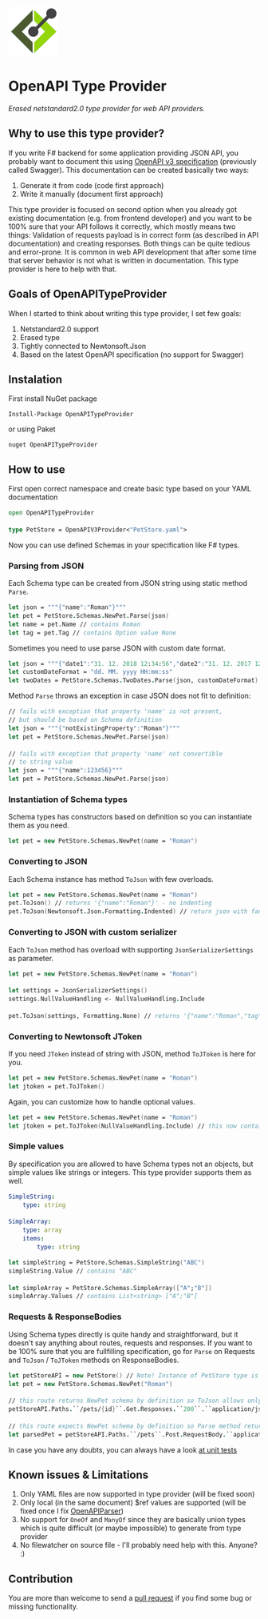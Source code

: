 <img src="https://github.com/Dzoukr/OpenAPITypeProvider/raw/master/logo.jpg" alt="drawing" width="100px"/>


# OpenAPI Type Provider
*Erased netstandard2.0 type provider for web API providers.*

## Why to use this type provider?
If you write F# backend for some application providing JSON API, you probably want to document this using [OpenAPI v3 specification](https://www.openapis.org/) (previously called Swagger). This documentation can be created basically two ways:

1) Generate it from code (code first approach)
2) Write it manually (document first approach)

This type provider is focused on second option when you already got existing documentation (e.g. from frontend developer) and you want to be 100% sure that your API follows it correctly, which mostly means two things: Validation of requests payload is in correct form (as described in API documentation) and creating responses. Both things can be quite tedious and error-prone. It is common in web API development that after some time that server behavior is not what is written in documentation. This type provider is here to help with that.

## Goals of OpenAPITypeProvider
When I started to think about writing this type provider, I set few goals:

1. Netstandard2.0 support
2. Erased type
3. Tightly connected to Newtonsoft.Json
4. Based on the latest OpenAPI specification (no support for Swagger)


## Instalation

First install NuGet package

    Install-Package OpenAPITypeProvider

or using Paket

    nuget OpenAPITypeProvider

## How to use

First open correct namespace and create basic type based on your YAML documentation

```fsharp
open OpenAPITypeProvider

type PetStore = OpenAPIV3Provider<"PetStore.yaml">
```

Now you can use defined Schemas in your specification like F# types.

### Parsing from JSON

Each Schema type can be created from JSON string using static method `Parse`.

```fsharp
let json = """{"name":"Roman"}"""
let pet = PetStore.Schemas.NewPet.Parse(json)
let name = pet.Name // contains Roman
let tag = pet.Tag // contains Option value None
```

Sometimes you need to use parse JSON with custom date format.

```fsharp
let json = """{"date1":"31. 12. 2018 12:34:56","date2":"31. 12. 2017 12:34:56"}"""
let customDateFormat = "dd. MM. yyyy HH:mm:ss"
let twoDates = PetStore.Schemas.TwoDates.Parse(json, customDateFormat)
```

Method `Parse` throws an exception in case JSON does not fit to definition:

```fsharp
// fails with exception that property 'name' is not present,
// but should be based on Schema definition
let json = """{"notExistingProperty":"Roman"}"""
let pet = PetStore.Schemas.NewPet.Parse(json) 

// fails with exception that property 'name' not convertible
// to string value
let json = """{"name":123456}"""
let pet = PetStore.Schemas.NewPet.Parse(json) 
```

### Instantiation of Schema types

Schema types has constructors based on definition so you can instantiate them as you need.

```fsharp
let pet = new PetStore.Schemas.NewPet(name = "Roman")
```

### Converting to JSON

Each Schema instance has method `ToJson` with few overloads.

```fsharp
let pet = new PetStore.Schemas.NewPet(name = "Roman")
pet.ToJson() // returns '{"name":"Roman"}' - no indenting
pet.ToJson(Newtonsoft.Json.Formatting.Indented) // return json with fancy formatting
```

### Converting to JSON with custom serializer

Each `ToJson` method has overload with supporting `JsonSerializerSettings` as parameter.

```fsharp
let pet = new PetStore.Schemas.NewPet(name = "Roman")

let settings = JsonSerializerSettings()
settings.NullValueHandling <- NullValueHandling.Include

pet.ToJson(settings, Formatting.None) // returns '{"name":"Roman","tag":null}'
```

### Converting to Newtonsoft JToken

If you need `JToken` instead of string with JSON, method `ToJToken` is here for you.

```fsharp
let pet = new PetStore.Schemas.NewPet(name = "Roman")
let jtoken = pet.ToJToken()
```

Again, you can customize how to handle optional values.

```fsharp
let pet = new PetStore.Schemas.NewPet(name = "Roman")
let jtoken = pet.ToJToken(NullValueHandling.Include) // this now contains JNull value inside JObject
```

### Simple values

By specification you are allowed to have Schema types not an objects, but simple values like strings or integers. This type provider supports them as well.

```yaml
SimpleString:
    type: string    
    
SimpleArray:
    type: array
    items:
        type: string
```

```fsharp
let simpleString = PetStore.Schemas.SimpleString("ABC")
simpleString.Value // contains "ABC"

let simpleArray = PetStore.Schemas.SimpleArray(["A";"B"])
simpleArray.Values // contains List<string> ["A";"B"]
```

### Requests & ResponseBodies

Using Schema types directly is quite handy and straightforward, but it doesn't say anything about routes, requests and responses. If you want to be 100% sure that you are fullfilling specification, go for `Parse` on Requests and `ToJson` / `ToJToken` methods on ResponseBodies.

```fsharp
let petStoreAPI = new PetStore() // Note! Instance of PetStore type is needed here.
let pet = new PetStore.Schemas.NewPet("Roman")

// this route returns NewPet schema by definition so ToJson allows only NewPet schema as parameter
petStoreAPI.Paths.``/pets/{id}``.Get.Responses.``200``.``application/json``.ToJson(pet)

// this route expects NewPet schema by definition so Parse method returns NewPet
let parsedPet = petStoreAPI.Paths.``/pets``.Post.RequestBody.``application/json``.Parse(jsonFromRequest)
```

In case you have any doubts, you can always have a look [at unit tests](https://github.com/Dzoukr/OpenAPITypeProvider/blob/master/tests/OpenAPITypeProvider.Tests/BasicTests.fs)

## Known issues & Limitations
1. Only YAML files are now supported in type provider (will be fixed soon)
2. Only local (in the same document) $ref values are supported (will be fixed once I fix [OpenAPIParser](https://github.com/Dzoukr/OpenAPIParser))
3. No support for `OneOf` and `ManyOf` since they are basically union types which is quite difficult (or maybe impossible) to generate from type provider
4. No filewatcher on source file - I'll probably need help with this. Anyone? :)


## Contribution

You are more than welcome to send a [pull request](https://github.com/Dzoukr/OpenAPITypeProvider/pulls) if you find some bug or missing functionality.
